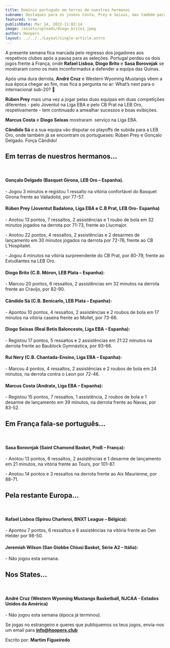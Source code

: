 ```yaml
---
title: Domínio português em terras de nuestros hermanos
subname: Destaques para os jovens Costa, Prey e Seixas, mas também para Brito e Sá
featured: true
publishDate: Mar 14, 2022-11:03:14
image: /assets/uploads/diogo_brito1.jpeg
author: Hoopers
layout: ../../../Layout/single-article.astro
---
```

A presente semana fica marcada pelo regresso dos jogadores aos respetivos clubes após a pausa para as seleções. Portugal perdeu os dois jogos frente à França, onde **Rafael Lisboa**, **Diogo Brito** e **Sasa Borovnjak** se mostraram como os mais inconformados a defender a equipa das Quinas.

Após uma dura derrota, **André Cruz** e Western Wyoming Mustangs vêem a sua época chegar ao fim, mas fica a pergunta no ar: What’s next para o internacional sub-20? 👀

**Rúben Prey** mais uma vez a jogar pelas duas equipas em duas competições diferentes - pelo Joventut na Liga EBA e pelo CB Prat na LEB Oro, respetivamente - tem continuado a amealhar sucessos e boas exibições.

**Marcus Costa** e **Diogo Seixas** mostraram  serviço na Liga EBA.

**Cândido Sá** e a sua equipa vão disputar os playoffs de subida para a LEB Oro, onde também já se encontram os portugueses: Rúben Prey e Gonçalo Delgado. Força Cândido!



## Em terras de nuestros hermanos…

</br>

#### Gonçalo Delgado (Basquet Girona, LEB Oro – Espanha).

\- Jogou 3 minutos e registou 1 ressalto na vitória confortável do Basquet Girona frente ao Valladolid, por 77-57.

#### Rúben Prey (Joventut Badalona, Liga EBA e C.B Prat, LEB Oro- Espanha)

\- Anotou 13 pontos, 7 ressaltos, 2 assistências e 1 roubo de bola em 32 minutos jogados na derrota por 71-73, frente ao Llucmajor.

\- Anotou 22 pontos, 4 ressaltos, 2 assistências e 2 desarmes de lançamento em 30 minutos jogados na derrota por 72-76, frente ao CB L’Hospitalet.

\- Jogou 4 minutos na vitória surpreendente do CB Prat, por 80-79, frente ao Estudiantes na LEB Oro.



#### Diogo Brito (C.B. Móron, LEB Plata – Espanha):

\- Marcou 20 pontos, 6 ressaltos, 2 assistências em 32 minutos na derrota frente ao Cravijo, por 82-90.



#### Cândido Sá (C.B. Benicarlo, LEB Plata – Espanha):

\- Apontou 10 pontos, 4 ressaltos, 2 assistências e 2 roubos de bola em 17 minutos na vitória caseira frente ao Mollet, por 73-66.



#### Diogo Seixas (Real Betis Baloncesto, Liga EBA – Espanha):

\- Registou 17 pontos, 5 ressaltos e 2 assistências em 21:22 minutos na derrota frente ao Baublock Gymnástica, por 93-66.



#### Rui Nery (C.B. Chantada-Ensino, Liga EBA – Espanha):

\- Marcou 4 pontos, 4 ressaltos, 2 assistências e 2 roubos de bola em 24 minutos, na derrota contra o Leon por 72-46.



#### Marcus Costa (Andratx, Liga EBA – Espanha):

\- Registou 15 pontos, 7 ressaltos, 1 assistência, 2 roubos de bola e 1 desarme de lançamento em 39 minutos, na derrota frente ao Navas, por 83-52.



## Em França fala-se português…

</br>

#### Sasa Borovnjak (Saint Chamond Basket, ProB – França):

\- Anotou 13 pontos, 6 ressaltos, 2 assistências e 1 desarme de lançamento em 21 minutos, na vitória frente ao Tours, por 101-87.

\- Anotou 14 pontos e 3 ressaltos na derrota frente ao Aix Maurienne, por 88-71.



## Pela restante Europa…

</br>

#### Rafael Lisboa (Spirou Charleroi, BNXT League – Bélgica):

\- Apontou 7 pontos, 6 ressaltos e 6 assistências na vitória frente ao Den Helder por 98-50.



#### Jeremiah Wilson (San Giobbe Chiusi Basket, Série A2 – Itália):

\- Não jogou esta semana.



## Nos States…

</br>

#### André Cruz (Western Wyoming Mustangs Basketball, NJCAA - Estados Unidos da América)

\- Não jogou esta semana (época já terminou).



Se jogas no estrangeiro e queres que publiquemos os teus jogos, envia-nos um email para **info@hoopers.club**



Escrito por: **Martim Figueiredo**